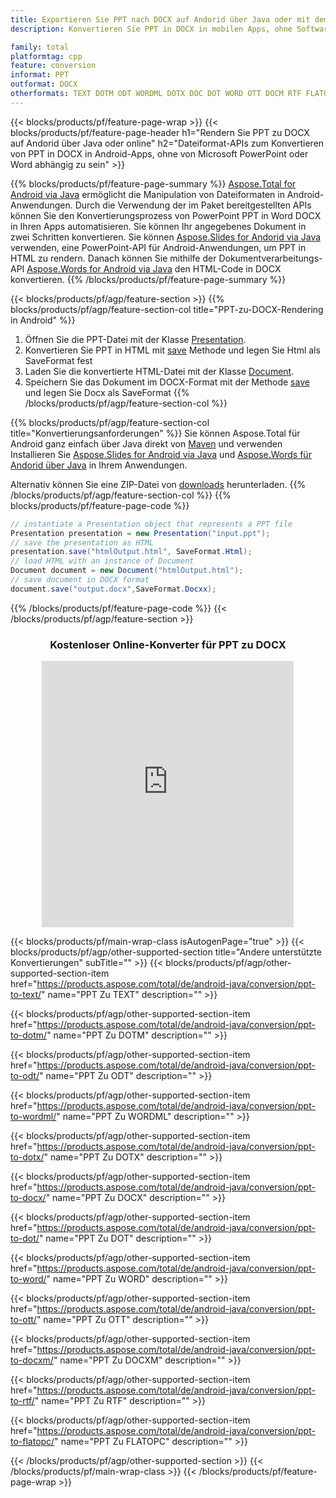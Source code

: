 ```yaml
---
title: Exportieren Sie PPT nach DOCX auf Andorid über Java oder mit dem kostenlosen Online Converter
description: Konvertieren Sie PPT in DOCX in mobilen Apps, ohne Software zu installieren oder online. Testen Sie schnell den kostenlosen CSV-zu-DOC-Online-Konverter, bevor Sie den Code integrieren.

family: total
platformtag: cpp
feature: conversion
informat: PPT
outformat: DOCX
otherformats: TEXT DOTM ODT WORDML DOTX DOC DOT WORD OTT DOCM RTF FLATOPC
---
```

{{< blocks/products/pf/feature-page-wrap >}}
{{< blocks/products/pf/feature-page-header h1="Rendern Sie PPT zu DOCX auf Andorid über Java oder online" h2="Dateiformat-APIs zum Konvertieren von PPT in DOCX in Android-Apps, ohne von Microsoft PowerPoint oder Word abhängig zu sein" >}}

{{% blocks/products/pf/feature-page-summary %}}
[Aspose.Total for Android via Java](https://products.aspose.com/total/android-java/) ermöglicht die Manipulation von Dateiformaten in Android-Anwendungen. Durch die Verwendung der im Paket bereitgestellten APIs können Sie den Konvertierungsprozess von PowerPoint PPT in Word DOCX in Ihren Apps automatisieren.
Sie können Ihr angegebenes Dokument in zwei Schritten konvertieren. Sie können [Aspose.Slides for Andorid via Java](https://products.aspose.com/slides/android-java/) verwenden, eine PowerPoint-API für Android-Anwendungen, um PPT in HTML zu rendern. Danach können Sie mithilfe der Dokumentverarbeitungs-API [Aspose.Words for Android via Java](https://products.aspose.com/words/android-java/) den HTML-Code in DOCX konvertieren. 
{{% /blocks/products/pf/feature-page-summary  %}}

{{< blocks/products/pf/agp/feature-section >}}
{{% blocks/products/pf/agp/feature-section-col title="PPT-zu-DOCX-Rendering in Android" %}}
1. Öffnen Sie die PPT-Datei mit der Klasse [Presentation](https://reference.aspose.com/slides/java/com.aspose.slides/Presentation).
2. Konvertieren Sie PPT in HTML mit [save](https://reference.aspose.com/slides/java/com.aspose.slides/Presentation#save-java.lang.String-int-com.aspose.slides.ISaveOptions-) Methode und legen Sie Html als SaveFormat fest
3. Laden Sie die konvertierte HTML-Datei mit der Klasse [Document](https://reference.aspose.com/words/java/com.aspose.words/Document).
4. Speichern Sie das Dokument im DOCX-Format mit der Methode [save](https://reference.aspose.com/words/java/com.aspose.words/Document#save(java.lang.String,int)) und legen Sie Docx als SaveFormat
{{% /blocks/products/pf/agp/feature-section-col %}}

{{% blocks/products/pf/agp/feature-section-col title="Konvertierungsanforderungen" %}}
Sie können Aspose.Total für Android ganz einfach über Java direkt von [Maven](https://releases.aspose.com/total/java/) und verwenden Installieren Sie [Aspose.Slides for Android via Java](https://docxs.aspose.com/slides/androidjava/install-aspose-slides-for-android-via-java/) und [Aspose.Words für Andorid über Java](https://docxs.aspose.com/words/java/install-aspose-words-for-android-via-java/#install-asposewords-for-android-via-java-from-maven-repository) in Ihrem Anwendungen.

Alternativ können Sie eine ZIP-Datei von [downloads](https://releases.aspose.comtotal/androidjava) herunterladen.
{{% /blocks/products/pf/agp/feature-section-col %}}
{{% blocks/products/pf/feature-page-code %}}
```cs
// instantiate a Presentation object that represents a PPT file
Presentation presentation = new Presentation("input.ppt");
// save the presentation as HTML
presentation.save("htmlOutput.html", SaveFormat.Html);
// load HTML with an instance of Document
Document document = new Document("htmlOutput.html");
// save document in DOCX format
document.save("output.docx",SaveFormat.Docxx);   
```

{{% /blocks/products/pf/feature-page-code %}}
{{< /blocks/products/pf/agp/feature-section >}}
<div class="container-fluid agp-content bg-white aboutfile box-1 vh100 section nopbtm">
<div class=container>
<div class=row>
<div class="demobox tc col-md-12 padding-0" align="center">

<h3>Kostenloser Online-Konverter für PPT zu DOCX</h3>

<iframe style="border: none; height: 426px;" scrolling="no" src="https://total-conversion-app-65z5r2lp.qa.k8s.dynabic.com/?to=docx&from=ppt" id="child-iframe" width="80%"></iframe>

</div></div>
</div></div>

{{< blocks/products/pf/main-wrap-class isAutogenPage="true" >}}
{{< blocks/products/pf/agp/other-supported-section title="Andere unterstützte Konvertierungen" subTitle="" >}}
{{< blocks/products/pf/agp/other-supported-section-item href="https://products.aspose.com/total/de/android-java/conversion/ppt-to-text/" name="PPT Zu TEXT" description="" >}}

{{< blocks/products/pf/agp/other-supported-section-item href="https://products.aspose.com/total/de/android-java/conversion/ppt-to-dotm/" name="PPT Zu DOTM" description="" >}}

{{< blocks/products/pf/agp/other-supported-section-item href="https://products.aspose.com/total/de/android-java/conversion/ppt-to-odt/" name="PPT Zu ODT" description="" >}}

{{< blocks/products/pf/agp/other-supported-section-item href="https://products.aspose.com/total/de/android-java/conversion/ppt-to-wordml/" name="PPT Zu WORDML" description="" >}}

{{< blocks/products/pf/agp/other-supported-section-item href="https://products.aspose.com/total/de/android-java/conversion/ppt-to-dotx/" name="PPT Zu DOTX" description="" >}}

{{< blocks/products/pf/agp/other-supported-section-item href="https://products.aspose.com/total/de/android-java/conversion/ppt-to-docx/" name="PPT Zu DOCX" description="" >}}

{{< blocks/products/pf/agp/other-supported-section-item href="https://products.aspose.com/total/de/android-java/conversion/ppt-to-dot/" name="PPT Zu DOT" description="" >}}

{{< blocks/products/pf/agp/other-supported-section-item href="https://products.aspose.com/total/de/android-java/conversion/ppt-to-word/" name="PPT Zu WORD" description="" >}}

{{< blocks/products/pf/agp/other-supported-section-item href="https://products.aspose.com/total/de/android-java/conversion/ppt-to-ott/" name="PPT Zu OTT" description="" >}}

{{< blocks/products/pf/agp/other-supported-section-item href="https://products.aspose.com/total/de/android-java/conversion/ppt-to-docxm/" name="PPT Zu DOCXM" description="" >}}

{{< blocks/products/pf/agp/other-supported-section-item href="https://products.aspose.com/total/de/android-java/conversion/ppt-to-rtf/" name="PPT Zu RTF" description="" >}}

{{< blocks/products/pf/agp/other-supported-section-item href="https://products.aspose.com/total/de/android-java/conversion/ppt-to-flatopc/" name="PPT Zu FLATOPC" description="" >}}


{{< /blocks/products/pf/agp/other-supported-section >}}
{{< /blocks/products/pf/main-wrap-class >}}
{{< /blocks/products/pf/feature-page-wrap >}}
